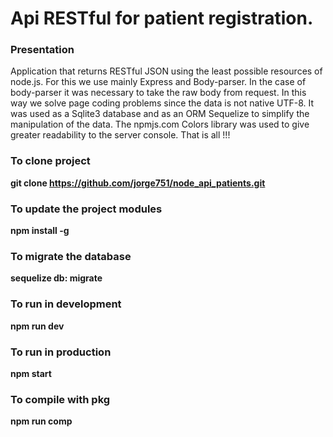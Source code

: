 <H1>Api RESTful for patient registration.</H1>

<H3>Presentation</H3>
  
  Application that returns RESTful JSON using the least possible resources of node.js. For this we use mainly Express and Body-parser. In the case of body-parser it was necessary to take the raw body from request. In this way we solve page coding problems since the data is not native UTF-8.
  It was used as a Sqlite3 database and as an ORM Sequelize to simplify the manipulation of the data.
The npmjs.com Colors library was used to give greater readability to the server console. That is all !!!

<H3>To clone project</H3>

<b>git clone https://github.com/jorge751/node_api_patients.git</b>

<H3>To update the project modules</H3>

<b>npm install -g</b>

<H3>To migrate the database</H3>

<b>sequelize db: migrate</b>

<H3>To run in development</H3>

<b>npm run dev</b>

<H3>To run in production</H3>

<b>npm start</b>

<H3>To compile with pkg</H3>

<b>npm run comp</b>
